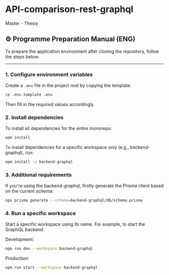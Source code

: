 # API-comparison-rest-graphql

Master - Thesis

## ⚙️ Programme Preparation Manual (ENG)

To prepare the application environment after cloning the repository, follow the steps below:

---

### 1. Configure environment variables

Create a `.env` file in the project root by copying the template:

```bash
cp .env.template .env
```

Then fill in the required values accordingly.

### 2. Install dependencies

To install all dependencies for the entire monorepo:

```bash
npm install
```

To install dependencies for a specific workspace only (e.g., backend-graphql), run:

```bash
npm install -w backend-graphql
```

### 3. Additional requirements

If you're using the backend-graphql, firstly generate the Prisma client based on the current schema:

```bash
npx prisma generate --schema=backend-graphql/db/schema.prisma
```

### 4. Run a specific workspace

Start a specific workspace using its name. For example, to start the GraphQL backend:

Development:

```bash
npm run dev --workspace backend-graphql
```

Production:

```bash
npm run start --workspace backend-graphql
```
